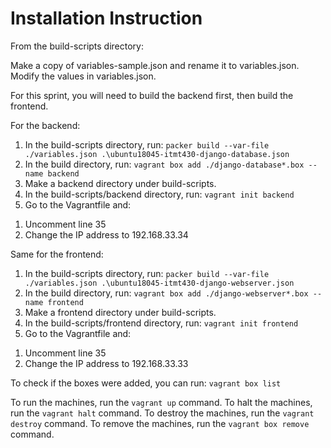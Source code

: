 # Installation Instruction

From the build-scripts directory:

Make a copy of variables-sample.json and rename it to variables.json.
Modify the values in variables.json.

For this sprint, you will need to build the backend first, then build the frontend.

For the backend:
1) In the build-scripts directory, run:
`packer build --var-file ./variables.json .\ubuntu18045-itmt430-django-database.json`
2) In the build directory, run:
`vagrant box add ./django-database*.box --name backend`
4) Make a backend directory under build-scripts.
3) In the build-scripts/backend directory, run:
`vagrant init backend`
4) Go to the Vagrantfile and:
1. Uncomment line 35
2. Change the IP address to 192.168.33.34

Same for the frontend:
1) In the build-scripts directory, run:
`packer build --var-file ./variables.json .\ubuntu18045-itmt430-django-webserver.json`
2) In the build directory, run:
`vagrant box add ./django-webserver*.box --name frontend`
4) Make a frontend directory under build-scripts.
3) In the build-scripts/frontend directory, run:
`vagrant init frontend`
4) Go to the Vagrantfile and:
1. Uncomment line 35
2. Change the IP address to 192.168.33.33

To check if the boxes were added, you can run:
`vagrant box list`

To run the machines, run the `vagrant up` command.
To halt the machines, run the `vagrant halt` command.
To destroy the machines, run the `vagrant destroy` command.
To remove the machines, run the `vagrant box remove` command.